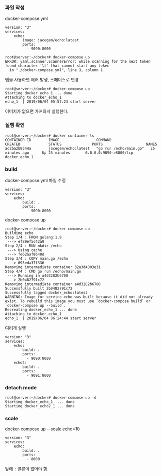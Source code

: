 
### 파일 작성

docker-compose.yml

```shell
version: "3"
services:
    echo:
        image: jacegem/echo:latest
        ports:
          - 9090:8000
```

```shell
root@server:~/docker# docker-compose up
ERROR: yaml.scanner.ScannerError: while scanning for the next token
found character '\t' that cannot start any token
  in "./docker-compose.yml", line 3, column 1
```
탭을 사용하면 에러 발생, 스페이스로 변경


```shell
root@server:~/docker# docker-compose up
Starting docker_echo_1 ... done
Attaching to docker_echo_1
echo_1  | 2019/06/04 05:57:23 start server
```

이미지가 없으면 가져와서 실행한다.


### 실행 확인

```shell
root@server:~/docker# docker container ls
CONTAINER ID        IMAGE                 COMMAND                  CREATED             STATUS              PORTS                    NAMES
ad2ba2b8544a        jacegem/echo:latest   "go run /echo/main.go"   25 minutes ago      Up 25 minutes       0.0.0.0:9090->8000/tcp   docker_echo_1
```


### build

docker-compose.yml 파일 수정

```shell
version: "3"
services:
    echo:
        build: .
        ports:
          - 9090:8000
```

docker-compose up

```shell
root@server:~/docker# docker-compose up
Building echo
Step 1/4 : FROM golang:1.9
 ---> ef89ef5c42a9
Step 2/4 : RUN mkdir /echo
 ---> Using cache
 ---> fe62aaf8640d
Step 3/4 : COPY main.go /echo
 ---> 695eda37f336
Removing intermediate container 32a3d4003e31
Step 4/4 : CMD go run /echo/main.go
 ---> Running in a4d3282b6700
 ---> 2b0482791c72
Removing intermediate container a4d3282b6700
Successfully built 2b0482791c72
Successfully tagged docker_echo:latest
WARNING: Image for service echo was built because it did not already exist. To rebuild this image you must use `docker-compose build` or `docker-compose up --build`.
Recreating docker_echo_1 ... done
Attaching to docker_echo_1
echo_1  | 2019/06/04 06:24:44 start server
```



여러개 실행

```shell
version: "3"
services:
    echo:
        build: .
        ports:
          - 9090:8000
    echo2:
        build: .
        ports:
          - 9091:8000
```

### detach mode

```shell
root@server:~/docker# docker-compose up -d
Starting docker_echo_1  ... done
Starting docker_echo2_1 ... done
```


### scale

docker-compose up --scale echo=10

```shell
version: "3"
services:
    echo:
        build: .
        ports:
          - 8000
```

앞에 `:` 콜론이 없어야 함